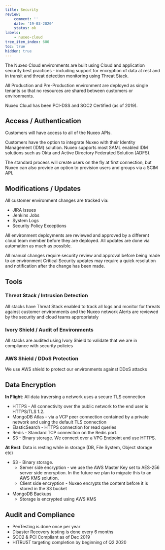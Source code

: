 ```yaml
---
title: Security
review:
    comment: ''
    date: '19-03-2020'
    status: ok
labels:
    - nuxeo-cloud
tree_item_index: 600
toc: true
hidden: true
---
```


The Nuxeo Cloud environments are built using Cloud and application security best practices - including support for encryption of data at rest and in transit and threat detection monitoring using Threat Stack.

All Production and Pre-Production environment are deployed as single tenants so that no resources are shared between customers or environments.

Nuxeo Cloud has been PCI-DSS and SOC2 Certified (as of 2019).

## Access / Authentication

Customers will have access to all of the Nuxeo APIs.

Customers have the option to integrate Nuxeo with their Identity Management (IDM) solution. Nuxeo supports most SAML enabled IDM solutions such as Okta and Active Directory Federated Solution (ADFS).

The standard process will create users on the fly at first connection, but Nuxeo can also provide an option to provision users and groups via a SCIM API.

## Modifications / Updates

All customer environment changes are tracked via:
- JIRA issues
- Jenkins Jobs
- System Logs
- Security Policy Exceptions

All environment deployments are reviewed and approved by a different cloud team member before they are deployed. All updates are done via automation as much as possible.

All manual changes require security review and approval before being made to an environment
Critical Security updates may require a quick resolution and notification after the change has been made.

## Tools

### Threat Stack / Intrusion Detection

All stacks have Threat Stack enabled to track all logs and monitor for threats against customer environments and the Nuxeo network
Alerts are reviewed by the security and cloud teams appropriately

### Ivory Shield / Audit of Environments

All stacks are audited using Ivory Shield to validate that we are in compliance with security policies

### AWS Shield / DDoS Protection

We use AWS shield to protect our environments against DDoS attacks

## Data Encryption

**In Flight**: All data traversing a network uses a secure TLS connection
- HTTPS - All connectivity over the public network to the end user is HTTPS/TLS 1.2.
- MongoDB Atlas - via a VCP peer connection contained by a private network and using the default TLS connection
- ElasticSearch - HTTPS connection for read queries
- Redis - Standard TCP connection on the Redis port.
- S3 - Binary storage. We connect over a VPC Endpoint and use HTTPS.

**At Rest**: Data is resting while in storage (DB, File System, Object storage etc)
- S3 - Binary storage.
  - Server side encryption - we use the AWS Master Key set to AES-256 server side encryption. In the future we plan to migrate this to an AWS KMS solution.
  - Client side encryption - Nuxeo encrypts the content before it is stored in the S3 bucket
- MongoDB Backups
  - Storage is encrypted using AWS KMS

## Audit and Compliance

- PenTesting is done once per year
- Disaster Recovery testing is done every 6 months
- SOC2 & PCI Compliant as of Dec 2019
- HITRUST targeting completion by beginning of Q2 2020
